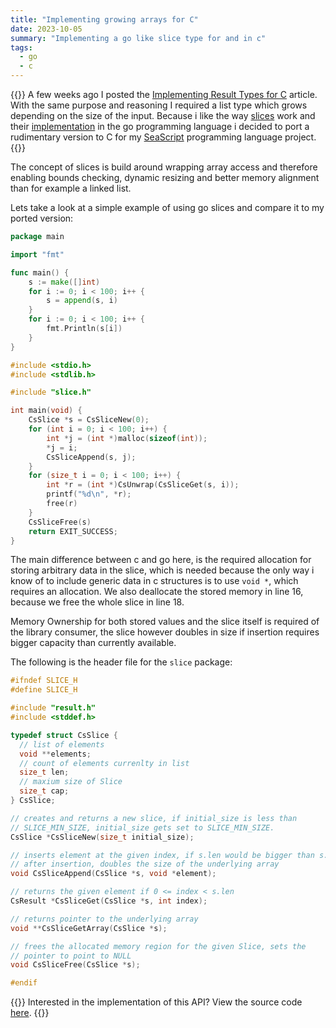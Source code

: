 ```yaml
---
title: "Implementing growing arrays for C"
date: 2023-10-05
summary: "Implementing a go like slice type for and in c"
tags:
  - go
  - c
---
```


{{<callout type="Background">}}
A few weeks ago I posted the [Implementing Result Types for
C](/posts/2023/result-types-c/) article. With the same purpose and reasoning I
required a list type which grows depending on the size of the input. Because i
like the way [slices](https://go.dev/tour/moretypes/7) work and their
[implementation](https://go.dev/blog/slices-intro) in the go programming
language i decided to port a rudimentary version to C for my
[SeaScript](https://github.com/xNaCly/SeaScript) programming language project.
{{</callout>}}

The concept of slices is build around wrapping array access and therefore
enabling bounds checking, dynamic resizing and better memory alignment than for
example a linked list.

Lets take a look at a simple example of using go slices and compare it to my
ported version:

```go
package main

import "fmt"

func main() {
    s := make([]int)
    for i := 0; i < 100; i++ {
        s = append(s, i)
    }
    for i := 0; i < 100; i++ {
        fmt.Println(s[i])
    }
}
```

```c
#include <stdio.h>
#include <stdlib.h>

#include "slice.h"

int main(void) {
    CsSlice *s = CsSliceNew(0);
    for (int i = 0; i < 100; i++) {
        int *j = (int *)malloc(sizeof(int));
        *j = i;
        CsSliceAppend(s, j);
    }
    for (size_t i = 0; i < 100; i++) {
        int *r = (int *)CsUnwrap(CsSliceGet(s, i));
        printf("%d\n", *r);
        free(r)
    }
    CsSliceFree(s)
    return EXIT_SUCCESS;
}
```

The main difference between c and go here, is the required allocation for
storing arbitrary data in the slice, which is needed because the only way i
know of to include generic data in c structures is to use `void *`, which
requires an allocation. We also deallocate the stored memory in line 16,
because we free the whole slice in line 18.

Memory Ownership for both stored values and the slice itself is required of the
library consumer, the slice however doubles in size if insertion requires
bigger capacity than currently available.

The following is the header file for the `slice` package:

```c
#ifndef SLICE_H
#define SLICE_H

#include "result.h"
#include <stddef.h>

typedef struct CsSlice {
  // list of elements
  void **elements;
  // count of elements currenlty in list
  size_t len;
  // maxium size of Slice
  size_t cap;
} CsSlice;

// creates and returns a new slice, if initial_size is less than
// SLICE_MIN_SIZE, initial_size gets set to SLICE_MIN_SIZE.
CsSlice *CsSliceNew(size_t initial_size);

// inserts element at the given index, if s.len would be bigger than s.cap
// after insertion, doubles the size of the underlying array
void CsSliceAppend(CsSlice *s, void *element);

// returns the given element if 0 <= index < s.len
CsResult *CsSliceGet(CsSlice *s, int index);

// returns pointer to the underlying array
void **CsSliceGetArray(CsSlice *s);

// frees the allocated memory region for the given Slice, sets the
// pointer to point to NULL
void CsSliceFree(CsSlice *s);

#endif
```

{{<callout type="Tip">}}
Interested in the implementation of this API? View the source code
[here](https://github.com/xNaCly/SeaScript/blob/master/sealib/slice.c).
{{</callout>}}
